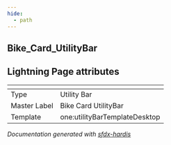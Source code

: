 ```yaml
---
hide:
  - path
---
```


## Bike_Card_UtilityBar

## Lightning Page attributes

|<!-- -->|<!-- -->|
|:---|:---|
|Type| Utility Bar|
|Master Label|Bike Card UtilityBar|
|Template|one:utilityBarTemplateDesktop|




<!-- Page description -->


_Documentation generated with [sfdx-hardis](https://sfdx-hardis.cloudity.com)_
